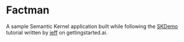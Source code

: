 # Factman
A sample Semantic Kernel application built while following the [SKDemo](https://www.gettingstarted.ai/using-semantic-kernel-add-ai-capabilities-to-csharp-app-microsoft-part-1/) tutorial written by [jeff](https://twitter.com/gswithai) on gettingstarted.ai.